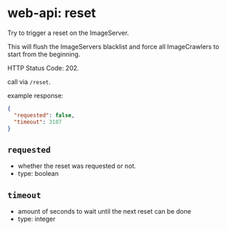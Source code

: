 # web-api: reset

Try to trigger a reset on the ImageServer.  

This will flush the ImageServers blacklist and force all ImageCrawlers to start from the beginning.

HTTP Status Code: 202.

call via `/reset`.

example response:

```json
{
  "requested": false,
  "timeout": 3107
}
```

## `requested`

- whether the reset was requested or not. 
- type: boolean

## `timeout`

- amount of seconds to wait until the next reset can be done
- type: integer
